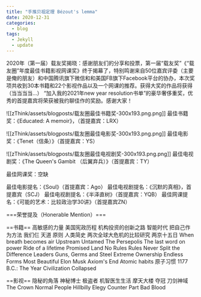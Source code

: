 ```yaml
---
title: "手推贝祖定理 Bézout's lemma"
date: 2020-12-31
categories:
  - blog
tags:
  - Jekyll
  - update
---
```

2020年（第一届）载友奖揭晓：感谢朋友们的分享和投票，第一届“载友奖”《“载友圈”年度最佳书籍影视网课奖》终于揭幕了，特别鸣谢来自50位嘉宾评委（主要是俺的朋友）和中国腾讯旗下微信和和美国FB旗下Facebook平台的协办，本次奖项共收到30本书籍和22个影视作品以及一个网课的推荐。获得大奖的作品将获得 （当当当当...） “加入我的2021年new year resolution书单”的豪华奢侈重奖，优秀的首提嘉宾将荣获被我约聊佳作的奖励。感谢大家！

![[zThink/assets/blogposts/载友圈最佳书籍奖-300x193.png.png]]
最佳书籍奖：《Educated: A memoir》，（首提嘉宾：LRX）

![[zThink/assets/blogposts/载友圈最佳电影奖-300x193.png.png]]
最佳电影奖：《Tenet（信条）》（首提嘉宾：YS）

![[zThink/assets/blogposts/载友圈最佳电视剧奖-300x193.png.png]]
最佳电视剧奖：《The Queen's Gambit （后翼弃兵）》（首提嘉宾：TY）

最佳网课奖：空缺

最佳电影提名：《Soul》（首提嘉宾：Ago）
最佳电视剧提名：《沉默的真相》，首提嘉宾（SCJ）
最佳电视剧提名：《半泽直树》（首提嘉宾：YQB）
最佳网课提名：《可能的艺术：比较政治学30讲》（首提嘉宾ZN）

===荣誉提及（Honerable Mention）===

==书籍==
高敏感的力量
美国宪政历程
机构投资的创新之路
智能时代
把自己作为方法
我们仨
天道
原则
人类简史
两次全球大危机的比较研究
两京十五日
When breath becomes air
Upstream
Untamed
The Persepolis
The last word on power
Ride of a lifetime
Promised Land
No Rules Rules
Never Split the Difference
Leaders
Guns, Germs and Steel
Extreme Ownership
Endless Forms Most Beautiful
Elon Musk
Axiom's End
Atomic habits 原子习惯
1177 B.C.: The Year Civilization Collapsed

==影视==
隐秘的角落
神秘博士
极盗者
机智医生生活
摩天大楼
夺冠
刀剑神域
The Crown
Normal People
Hillbilly Elegy
Counter Part
Bad Blood